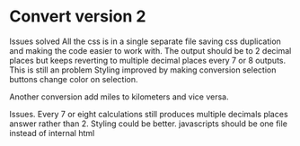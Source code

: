 # Convert version 2
Issues solved
All the css is in a single separate file saving css duplication and making the code easier to work with.
The output should be to 2 decimal places but keeps reverting to multiple decimal places every 7 or 8 outputs. This is still an problem
Styling improved by making conversion selection buttons change color on selection.

Another conversion add miles to kilometers and vice versa.

Issues.
Every 7 or eight calculations still produces multiple decimals places answer rather than 2.
Styling could be better.
javascripts should be one file instead of internal html

